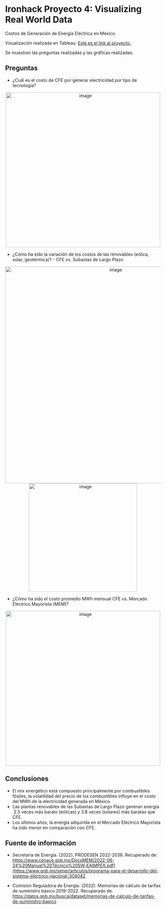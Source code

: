 # Ironhack Proyecto 4: Visualizing Real World Data
Costos de Generación de Energía Eléctrica en México.

Visualización realizada en Tableau: [Este es el link al proyecto.](https://public.tableau.com/views/Proyecto_4-VisualizingRealWorldData/Proyecto4-Historia?:language=es-ES&publish=yes&:display_count=n&:origin=viz_share_link)

Se muestran las preguntas realizadas y las gráficas realizadas.

## Preguntas
- ¿Cuál es el costo de CFE por generar electricidad por tipo de tecnología?
<p align="center">
<img width="500" alt="image" src="https://user-images.githubusercontent.com/108844724/196286655-0913ed41-a638-43cf-8c07-de37a9615b5d.png">
</p>

- ¿Cómo ha sido la variación de los costos de las renovables (eólica, solar, geotérmica)? - CFE vs. Subastas de Largo Plazo
<p align="center">
<img width="700" alt="image" src="https://user-images.githubusercontent.com/108844724/196287033-65081437-5e60-4ff3-9181-3d3d520a81c4.png">
<img width="350" alt="image" src="https://user-images.githubusercontent.com/108844724/196287227-ac775219-8fe7-47b2-861a-069a51d62391.png">
</p>

- ¿Cómo ha sido el costo promedio MWh mensual CFE vs. Mercado Eléctrico Mayorista (MEM)?
<p align="center">
<img width="500" alt="image" src="https://user-images.githubusercontent.com/108844724/196287435-82146180-96d7-4795-b45c-8b2bb1c4d718.png">
</p>


## Conclusiones
- El mix energético está compuesto principalmente por combustibles fósiles, la volatilidad del precio de los combustibles influye en el costo del MWh de la electricidad generada en México.
- Las plantas renovables de las Subastas de Largo Plazo generan energía  2.5 veces más barato (eólicas) y 3.8 veces (solares) más baratas que CFE.
- Los últimos años, la energía adquirida en el Mercado Eléctrico Mayorista ha sido menor en comparación con CFE.

## Fuente de información

- Secretaría de Energía. (2022). PRODESEN 2022-2036. Recuperado de: https://www.cenace.gob.mx/DocsMEM/2022-06-24%20Manual%20Técnico%20SW-EAIMPEX.pdf](https://www.gob.mx/sener/articulos/programa-para-el-desarrollo-del-sistema-electrico-nacional-304042

- Comisión Reguladora de Energía. (2022). Memorias de cálculo de tarifas de suministro básico 2019-2022. Recuperado de: https://datos.gob.mx/busca/dataset/memorias-de-calculo-de-tarifas-de-suministro-basico 

